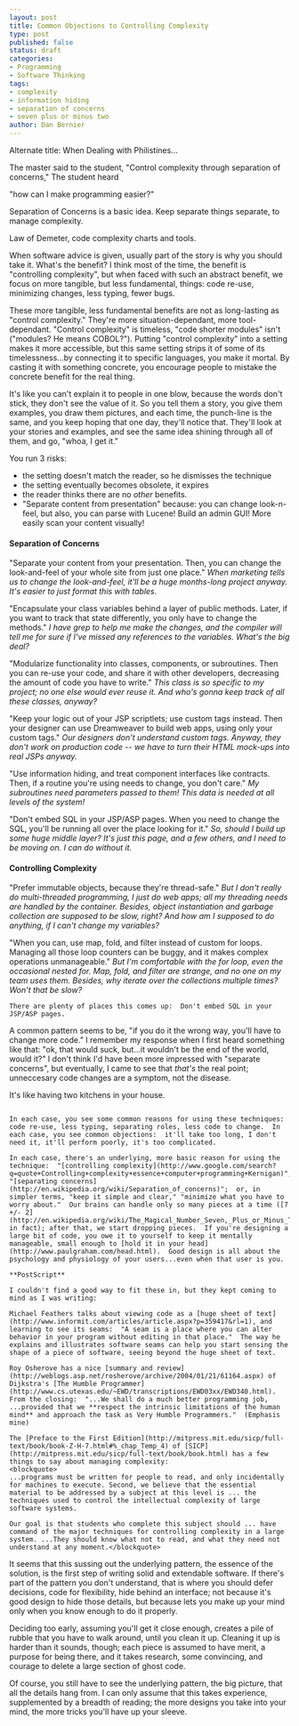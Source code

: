 ```yaml
---
layout: post
title: Common Objections to Controlling Complexity
type: post
published: false
status: draft
categories:
- Programming
- Software Thinking
tags:
- complexity
- information hiding
- separation of concerns
- seven plus or minus two
author: Dan Bernier
---
```


Alternate title: When Dealing with Philistines...

The master said to the student, "Control complexity through separation of concerns,"  The student heard

"how can I make programming easier?"

Separation of Concerns is a basic idea.  Keep separate things separate, to manage complexity.

Law of Demeter, code complexity charts and tools.

When software advice is given, usually part of the story is why you should take it.  What's the benefit?  I think most of the time, the benefit is "controlling complexity", but when faced with such an abstract benefit, we focus on more tangible, but less fundamental, things:  code re-use, minimizing changes, less typing, fewer bugs.

These more tangible, less fundamental benefits are not as long-lasting as "control complexity."  They're more situation-dependant, more tool-dependant.  "Control complexity" is timeless, "code shorter modules" isn't ("modules?  He means COBOL?").  Putting "control complexity" into a setting makes it more accessible, but this same setting strips it of some of its timelessness...by connecting it to specific languages, you make it mortal.  By casting it with something concrete, you encourage people to mistake the concrete benefit for the real thing.

It's like you can't explain it to people in one blow, because the words don't stick, they don't see the value of it.  So you tell them a story, you give them examples, you draw them pictures, and each time, the punch-line is the same, and you keep hoping that one day, they'll notice that.  They'll look at your stories and examples, and see the same idea shining through all of them, and go, "whoa, I get it."

You run 3 risks:
- the setting doesn't match the reader, so he dismisses the technique
- the setting eventually becomes obsolete, it expires
- the reader thinks there are no _other_ benefits.
- "Separate content from presentation" because: you can change look-n-feel, but also, you can parse with Lucene!  Build an admin GUI!  More easily scan your content visually!

#### Separation of Concerns


"Separate your content from your presentation.  Then, you can change the look-and-feel of your whole site from just one place."
_When marketing tells us to change the look-and-feel, it'll be a huge months-long project anyway.  It's easier to just format this with tables._

"Encapsulate your class variables behind a layer of public methods.  Later, if you want to track that state differently, you only have to change the methods."
_I have grep to help me make the changes, and the compiler will tell me for sure if I've missed any references to the variables.  What's the big deal?_

"Modularize functionality into classes, components, or subroutines.  Then you can re-use your code, and share it with other developers, decreasing the amount of code you have to write."
_This class is so specific to my project; no one else would ever reuse it.  And who's gonna keep track of all these classes, anyway?_

"Keep your logic out of your JSP scriptlets; use custom tags instead.  Then your designer can use Dreamweaver to build web apps, using only your custom tags."
_Our designers don't understand custom tags.  Anyway, they don't work on production code -- we have to turn their HTML mock-ups into real JSPs anyway._

"Use information hiding, and treat component interfaces like contracts.  Then, if a routine you're using needs to change, you don't care."
_My subroutines need parameters passed to them!  This data is needed at all levels of the system!_

"Don't embed SQL in your JSP/ASP pages.  When you need to change the SQL, you'll be running all over the place looking for it."
_So, should I build up some huge middle layer?  It's just this page, and a few others, and I need to be moving on.  I can do without it._

#### Controlling Complexity


"Prefer immutable objects, because they're thread-safe."
_But I don't really do multi-threaded programming, I just do web apps;  all my threading needs are handled by the container.  Besides, object instantiation and garbage collection are supposed to be slow, right?  And how am I supposed to do anything, if I can't change my variables?_

"When you can, use map, fold, and filter instead of custom for loops.  Managing all those loop counters can be buggy, and it makes complex operations unmanageable."
_But I'm comfortable with the for loop, even the occasional nested for.  Map, fold, and filter are strange, and no one on my team uses them.  Besides, why iterate over the collections multiple times?  Won't that be slow?_

~~~~
There are plenty of places this comes up:  Don't embed SQL in your JSP/ASP pages.

~~~~
A common pattern seems to be, "if you do it the wrong way, you'll have to change more code."  I remember my response when I first heard something like that:  "ok, that would suck, but...it wouldn't be the end of the world, would it?"  I don't think I'd have been more impressed with "separate concerns", but eventually, I came to see that _that's_ the real point;  unneccesary code changes are a symptom, not the disease.

It's like having two kitchens in your house.

~~~~

In each case, you see some common reasons for using these techniques: code re-use, less typing, separating roles, less code to change.  In each case, you see common objections:  it'll take too long, I don't need it, it'll perform poorly, it's too complicated.

In each case, there's an underlying, more basic reason for using the technique:  "[controlling complexity](http://www.google.com/search?q=quote+Controlling+complexity+essence+computer+programming+Kernigan)", "[separating concerns](http://en.wikipedia.org/wiki/Separation_of_concerns)";  or, in simpler terms, "keep it simple and clear," "minimize what you have to worry about."  Our brains can handle only so many pieces at a time ([7 +/- 2](http://en.wikipedia.org/wiki/The_Magical_Number_Seven,_Plus_or_Minus_Two), in fact); after that, we start dropping pieces.  If you're designing a large bit of code, you owe it to yourself to keep it mentally manageable, small enough to [hold it in your head](http://www.paulgraham.com/head.html).  Good design is all about the psychology and physiology of your users...even when that user is you.

**PostScript**

I couldn't find a good way to fit these in, but they kept coming to mind as I was writing:

Michael Feathers talks about viewing code as a [huge sheet of text](http://www.informit.com/articles/article.aspx?p=359417&rl=1), and learning to see its seams:  "A seam is a place where you can alter behavior in your program without editing in that place."  The way he explains and illustrates software seams can help you start sensing the shape of a piece of software, seeing beyond the huge sheet of text.

Roy Osherove has a nice [summary and review](http://weblogs.asp.net/rosherove/archive/2004/01/21/61164.aspx) of Dijkstra's [The Humble Programmer](http://www.cs.utexas.edu/~EWD/transcriptions/EWD03xx/EWD340.html).  From the closing:  "...We shall do a much better programming job, ...provided that we **respect the intrinsic limitations of the human mind** and approach the task as Very Humble Programmers."  (Emphasis mine)

The [Preface to the First Edition](http://mitpress.mit.edu/sicp/full-text/book/book-Z-H-7.html#%_chap_Temp_4) of [SICP](http://mitpress.mit.edu/sicp/full-text/book/book.html) has a few things to say about managing complexity:
<blockquote>
...programs must be written for people to read, and only incidentally for machines to execute. Second, we believe that the essential material to be addressed by a subject at this level is ... the techniques used to control the intellectual complexity of large software systems.

Our goal is that students who complete this subject should ... have command of the major techniques for controlling complexity in a large system. ...They should know what not to read, and what they need not understand at any moment.</blockquote>

~~~~~~~~~~~~~~~~~~~~~~~~~~~~~~~~

It seems that this sussing out the underlying pattern, the essence of the solution, is the first step of writing solid and extendable software.  If there's part of the pattern you don't understand, that is where you should defer decisions, code for flexibility, hide behind an interface; not because it's good design to hide those details, but because lets you make up your mind only when you know enough to do it properly.

Deciding too early, assuming you'll get it close enough, creates a pile of rubble that you have to walk around, until you clean it up.  Cleaning it up is harder than it sounds, though;  each piece is assumed to have merit, a purpose for being there, and it takes research, some convincing, and courage to delete a large section of ghost code.

Of course, you still have to see the underlying pattern, the big picture, that all the details hang from.  I can only assume that this takes experience, supplemented by a breadth of reading;  the more designs you take into your mind, the more tricks you'll have up your sleeve.
